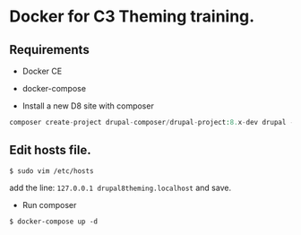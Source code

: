 # Docker for C3 Theming training.

## Requirements

- Docker CE
- docker-compose

 - Install a new D8 site with composer

```php
composer create-project drupal-composer/drupal-project:8.x-dev drupal --stability dev --no-interaction
```
## Edit hosts file.

```
$ sudo vim /etc/hosts
```

add the line: `127.0.0.1 drupal8theming.localhost` and save.

 -  Run composer
```
$ docker-compose up -d
```
